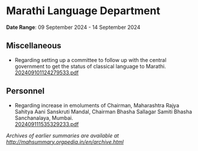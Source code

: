 # Marathi Language Department

**Date Range**: 09 September 2024 - 14 September 2024


## Miscellaneous
- Regarding setting up a committee to follow up with the central government to get the status of classical language to Marathi.\
  [202409101124279533.pdf](https://gr.maharashtra.gov.in/Site/Upload/Government%20Resolutions/English/202409101124279533.pdf)

## Personnel
- Regarding increase in emoluments of Chairman, Maharashtra Rajya Sahitya Aani Sanskruti Mandal, Chairman Bhasha Sallagar Samiti Bhasha Sanchanalaya, Mumbai.\
  [202409111535329233.pdf](https://gr.maharashtra.gov.in/Site/Upload/Government%20Resolutions/English/202409111535329233.pdf)


*Archives of earlier summaries are available at http://mahsummary.orgpedia.in/en/archive.html*